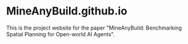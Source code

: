 # MineAnyBuild.github.io
This is the project website for the paper "MineAnyBuild: Benchmarking Spatial Planning for Open-world AI Agents".